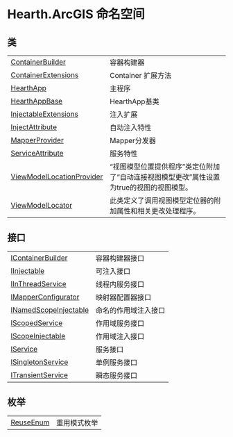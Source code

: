 # Hearth.ArcGIS 命名空间






## 类
<table>
<tr>
<td><a href="T_Hearth_ArcGIS_ContainerBuilder">ContainerBuilder</a></td>
<td>容器构建器</td></tr>
<tr>
<td><a href="T_Hearth_ArcGIS_ContainerExtensions">ContainerExtensions</a></td>
<td>Container 扩展方法</td></tr>
<tr>
<td><a href="T_Hearth_ArcGIS_HearthApp">HearthApp</a></td>
<td>主程序</td></tr>
<tr>
<td><a href="T_Hearth_ArcGIS_HearthAppBase">HearthAppBase</a></td>
<td>HearthApp基类</td></tr>
<tr>
<td><a href="T_Hearth_ArcGIS_InjectableExtensions">InjectableExtensions</a></td>
<td>注入扩展</td></tr>
<tr>
<td><a href="T_Hearth_ArcGIS_InjectAttribute">InjectAttribute</a></td>
<td>自动注入特性</td></tr>
<tr>
<td><a href="T_Hearth_ArcGIS_MapperProvider">MapperProvider</a></td>
<td>Mapper分发器</td></tr>
<tr>
<td><a href="T_Hearth_ArcGIS_ServiceAttribute">ServiceAttribute</a></td>
<td>服务特性</td></tr>
<tr>
<td><a href="T_Hearth_ArcGIS_ViewModelLocationProvider">ViewModelLocationProvider</a></td>
<td>“视图模型位置提供程序”类定位附加了“自动连接视图模型更改”属性设置为true的视图的视图模型。</td></tr>
<tr>
<td><a href="T_Hearth_ArcGIS_ViewModelLocator">ViewModelLocator</a></td>
<td>此类定义了调用视图模型定位器的附加属性和相关更改处理程序。</td></tr>
</table>

## 接口
<table>
<tr>
<td><a href="T_Hearth_ArcGIS_IContainerBuilder">IContainerBuilder</a></td>
<td>容器构建器接口</td></tr>
<tr>
<td><a href="T_Hearth_ArcGIS_IInjectable">IInjectable</a></td>
<td>可注入接口</td></tr>
<tr>
<td><a href="T_Hearth_ArcGIS_IInThreadService">IInThreadService</a></td>
<td>线程内服务接口</td></tr>
<tr>
<td><a href="T_Hearth_ArcGIS_IMapperConfigurator">IMapperConfigurator</a></td>
<td>映射器配置器接口</td></tr>
<tr>
<td><a href="T_Hearth_ArcGIS_INamedScopeInjectable">INamedScopeInjectable</a></td>
<td>命名的作用域注入接口</td></tr>
<tr>
<td><a href="T_Hearth_ArcGIS_IScopedService">IScopedService</a></td>
<td>作用域服务接口</td></tr>
<tr>
<td><a href="T_Hearth_ArcGIS_IScopeInjectable">IScopeInjectable</a></td>
<td>作用域注入接口</td></tr>
<tr>
<td><a href="T_Hearth_ArcGIS_IService">IService</a></td>
<td>服务接口</td></tr>
<tr>
<td><a href="T_Hearth_ArcGIS_ISingletonService">ISingletonService</a></td>
<td>单例服务接口</td></tr>
<tr>
<td><a href="T_Hearth_ArcGIS_ITransientService">ITransientService</a></td>
<td>瞬态服务接口</td></tr>
</table>

## 枚举
<table>
<tr>
<td><a href="T_Hearth_ArcGIS_ReuseEnum">ReuseEnum</a></td>
<td>重用模式枚举</td></tr>
</table>